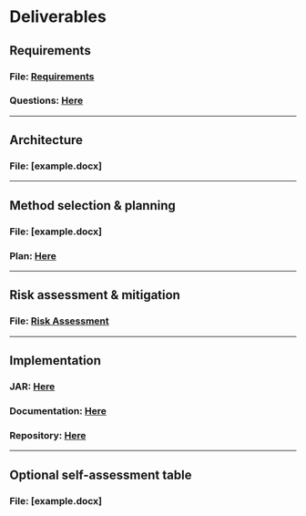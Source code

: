 # Deliverables

## Requirements

### File: [Requirements](Requirements.pdf)
### Questions: [Here](https://docs.google.com/document/d/1K8ctMNHmA0QFwXYlLXaQmM2YWSM_RFjk9n0VZDvCyvI/edit)

<hr/>

## Architecture

### File: [example.docx]

<hr/>

## Method selection & planning

### File: [example.docx]
### Plan: [Here](https://docs.google.com/spreadsheets/d/1mw9rbE06QBHJ9krdqzoX1RuODPQSkrqjEupl5D4aKyo/edit#gid=0)

<hr/>

## Risk assessment & mitigation

### File: [Risk Assessment](RiskAssessment.pdf)

<hr/>

## Implementation

### JAR: [Here](Dragon-Boat-Race.jar)
### Documentation: [Here](javadoc/index.html)
### Repository: [Here](https://github.com/ENG1-Team-8/Dragon-Race)

<hr/>

## Optional self-assessment table

### File: [example.docx]


